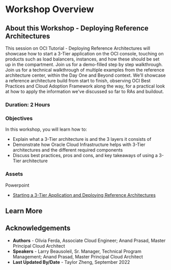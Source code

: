 # Workshop Overview

## About this Workshop - Deploying Reference Architectures

This session on OCI Tutorial - Deploying Reference Architectures will showcase how to start a 3-Tier application on the OCI console, touching on products such as load balancers, instances, and how these should be set up in the compartment. Join us for a demo-filled step by step walkthrough. Join us for a technical walkthrough of multiple examples from the reference architecture center, within the Day One and Beyond context. We'll showcase a reference architecture build from start to finish, observing OCI Best Practices and Cloud Adoption Framework along the way, for a practical look at how to apply the information we've discussed so far to RAs and buildout. 

### **Duration: 2 Hours**

### Objectives

In this workshop, you will learn how to:
* Explain what a 3-Tier architecture is and the 3 layers it consists of
* Demonstrate how Oracle Cloud Infrastructure helps with 3-Tier architectures and the different required components
* Discuss best practices, pros and cons, and key takeaways of using a 3-Tier architecture

### **Assets**

Powerpoint
* [Starting a 3-Tier Application and Deploying Reference Architectures](https://objectstorage.us-ashburn-1.oraclecloud.com/p/0LogyghrCJUQLVCjDzk06Gkmm-5QVTy6eJBovdmAq_qyI7iXYDhSTOFSnSfx4-Yq/n/ociobtnas/b/OCW2022/o/TUT4114-TUT4859%20-%20Reference%20Architectures_final.pdf)

## Learn More



## Acknowledgements
* **Authors** - Olivia Ferda, Associate Cloud Engineer; Anand Prasad, Master Principal Cloud Architect
* **Speakers** - Larry Beausoleil, Sr. Manager, Technical Program Management; Anand Prasad, Master Principal Cloud Architect
* **Last Updated By/Date** - Taylor Zheng, September 2022
